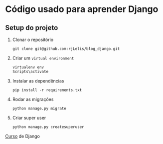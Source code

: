 # Código usado para aprender Django

## Setup do projeto

1. Clonar o repositório
    
    ```
    git clone git@github.com:rjLelis/blog_django.git
    ```

2.  Criar um `virtual environment`

    ```
    virtualenv env
    Scripts\activate
    ```

3. Instalar as dependências

    ```
    pip install -r requirements.txt
    ```

4. Rodar as migrações

    ```
    python manage.py migrate
    ```

5. Criar super user

    ```
    python manage.py createsuperuser
    ```

[Curso](https://www.youtube.com/playlist?list=PL-osiE80TeTtoQCKZ03TU5fNfx2UY6U4p) de Django